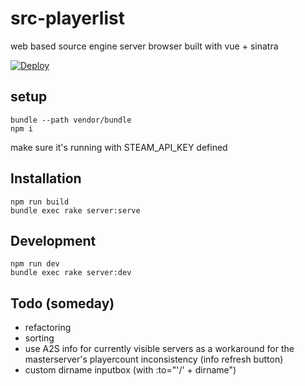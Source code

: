 # src-playerlist

web based source engine server browser built with vue + sinatra

[![Deploy](https://www.herokucdn.com/deploy/button.svg)](https://heroku.com/deploy)

## setup
```
bundle --path vendor/bundle
npm i
```
make sure it's running with STEAM_API_KEY defined

## Installation
```
npm run build
bundle exec rake server:serve
```

## Development
```
npm run dev
bundle exec rake server:dev
```

## Todo (someday)
- refactoring
- sorting
- use A2S info for currently visible servers as a workaround for the masterserver's playercount inconsistency (info refresh button)
- custom dirname inputbox (with :to="'/' + dirname")
